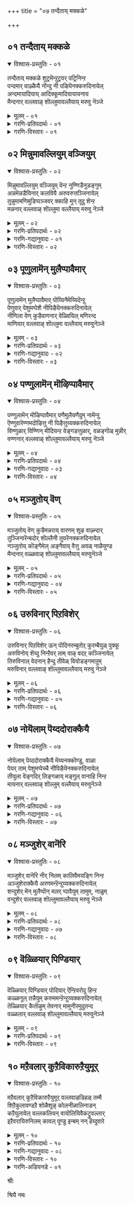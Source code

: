 +++
title = "०७ तन्दैताय् मक्कळे"

+++


## ०१ तन्दैताय् मक्कळे

<details open><summary>विश्वास-प्रस्तुतिः - ०१</summary>

तन्दैताय् मक्कळे शुट्रमॆन्ऱुट्रवर् पट्रिनिन्ऱ  
पन्दमार् वाऴ्कैयै नॊन्दु नी पऴियॆनक्करुदिनायेल्  
अन्दमायादियाय् आदिक्कूमादियायायनाय  
मैन्दनार् वल्लवाऴ् शॊल्लुमावल्लैयाय् मरुवु नॆञ्जे
</details>

<details><summary>मूलम् - ०१</summary>

तन्दैताय् मक्कळे शुट्रमॆन्ऱुट्रवर् पट्रिनिन्ऱ  
पन्दमार् वाऴ्कैयै नॊन्दु नी पऴियॆनक्करुदिनायेल्  
अन्दमायादियाय् आदिक्कूमादियायायनाय  
मैन्दनार् वल्लवाऴ् शॊल्लुमावल्लैयाय् मरुवु नॆञ्जे
</details>

<details><summary>गरणि-प्रतिपदार्थः - ०१</summary>

तन्दैताय् मक्कळे=तन्दॆ तायि मक्कळु ऎम्बवरे, शुट्रम्=बन्धुगळु, ऎन्ऱु=ऎन्दु, उट्रु=निजवागि\(यथार्थवागि\), अवर्=अवरन्नु, पट्रि=हिडिदुकॊण्डु, निन्ऱ=इरुव, पन्दम् आर्=बन्धनदिन्द कूडिरुव, वाऴ्कैयै-बाळ्वॆयन्नु, नॊन्दु=अनुभविसि\(नॊन्दु\)दवनागि, नी=नीनु, पऴि=अपहास्य, ऎन=ऎन्दु, करुदिनाय् एल्=भाविसिदॆयादरॆ, अन्दम्=अन्तवू, आदि=आदियू, आय्=आगिरुववनू, आदिक्कूम्=आ आदिगू सह, आदि आय्=आदियागिरुववनू, आयन्=गोपालनू, आय=आदवनाद, मैन्दनार्=सर्वेश्वरनु\(सर्वशक्तनु\)नॆलसिरुव, वल्लवाऴ्=तिरुवल्लवाऴ् ऎम्ब क्षेत्रवन्नु, शॊल्लुम् आ=हेळु\(हॊगळु\) त्तिरुवन्तॆ, वल्लै आय्= सामर्थ्यवन्नु पडॆदु, मरुवु=समाधानवन्नु पडॆ, नॆञ्जे=मनस्से.
</details>

<details><summary>गरणि-विस्तारः - ०१</summary>

तन्दॆतायि मक्कळे बन्धुगळु ऎम्बुदु वास्तववॆन्दु अवरन्नु अण्टिकॊण्डु इरुव बन्धनदिन्द कूडिरुव बाळ्वॆयन्नु अनुभविसि नॊन्दवनागि \(इदॆल्लवू\) हास्यास्पदवॆन्दु भाविसिरुवॆयादरॆ,

अन्तवू आदियू आगिरुववनू, आ आदिगू सह आदियागिरुववनू, गोपालनू आद सर्वेश्वरनु\(सर्वशक्तनु\) नॆलसिरुव तिरुवल्लवाऴ् ऎम्ब क्षेत्रवन्नु हेळुत्ता हॊगळुत्ता इरुवन्तॆ सामर्थ्यवन्नु पडॆदु नॆम्मदियागिरु, मनवे\!\(१\)

मनुष्यनागि तानु बाळुत्तिरुव परिसरवे सारवत्तादद्दॆम्दू, ऎल्ल रीतिय सुखवू आनन्दवू अदरिन्दले दॊरॆयुवुदॆन्दू भाविसुत्ता, हागॆये नडॆदुकॊळ्ळुवुदु सामान्यवादद्दु. “संसार”ऎन्द कूडले “तन्दॆ, तायि, मडदि,मक्कळु मत्तु इवरिगॆ सम्बन्धिसिद नॆण्टरु, इष्टरु”ऎम्ब भावनॆ बरुत्तदॆ. इवरॊडनॆ कूडिबाळुवुदे निजवाद बाळ्वॆयॆन्दू, इतररॆल्लरू संसारिगळागि बाळुव हागॆये तानू बाळबेकॆन्दू आशिसि, मनुष्यनु सुलभवागॊ बिडिसिकॊळ्ळलागद बन्धनदल्लि सिक्किबीळुत्तानॆ. मॊदमॊदलु यावुदु सुखकरवॆन्दु कण्डुबरुवुदो आ संसारवे बरबरुत्त भरिसलारद दुःखसङ्कटगळिगॆ ईडुमाडुवुदॆन्दु अनुभवदिन्द तिळिद बळिकवे, अम्नुष्यनिगॆ संसारद विषयदल्लि जुगुप्सॆ हुट्टुवुदु. अदॊन्दु अपहास्यक्कॆ तन्नन्नु गुरिमाडुव सङ्कोलॆये हेगादरू माडि अदरिन्द तानु बिडुगडॆ हॊन्दलेबेकु ऎम्ब तिळिवळिकॆयुण्टागुवुदु. हीगॆ सिद्धवाद मनस्सन्नु, आध्यात्मद कडॆगॆ वालिद मत्तु आत्मोन्नतिगॆ तक्कद्दाद मनस्सु ऎन्नबहुदु. इन्थ मनस्सुळ्ळवरिगॆ आऴ्वाररु ई पाशुरदल्लि तम्म हितनुडिगळन्नु नीडुत्तिद्दारॆ.

आऴ्वाररु हेळुत्तारॆ- ई संसारक्कू, ई जगत्तिगू इडिय सृष्टिगू मत्तु अदॆल्लदर अन्तक्कू कारणनादवनु भगवन्त. अवने ऎल्लबगॆय आदिगू आदियादवनु. अवनॊब्बनिगे आदियू इल्ल, अन्त्यवू इल्ल. हिन्दॆ गोपालनागि, अद्भुतलीलॆयन्नु तोरिसिदवनू अवने. सर्वशक्तनाद, सर्वेश्वरनाद, परमपुरुषनू अवने. “तिरुवल्ल वाऴ्\(श्रीदेविय वल्लभनु नॆलसिरुव क्षेत्र\)मुन्ताद दिव्यक्षेत्रगळल्लि दिव्यसुन्दरनाद अर्चावतरैयागि अवने नॆलसिद्दानॆ. मनस्से, आ परमपुरुषनन्नू अवनु नॆलसिरुव क्षेत्रवन्नू ऎडॆबिडदॆ स्मरिसिकॊळ्ळुत्ता, नॆम्मदियागु. इदरिन्द निनगॆ संसारबन्धनवॆम्बुदु तानागि बिट्टुहोगुवुदु.

ई तिरुमॊऴियॆल्ल “तिरुवल्लवाऴ्” क्षेत्रद वर्णनॆगॆ मीसलु.
</details>


## ०२ मिन्नुमावल्लियुम् वञ्जियुम्

<details open><summary>विश्वास-प्रस्तुतिः - ०२</summary>

मिन्नुमावल्लियुम् वञ्जियुम् वॆन्ऱ नुण्णिडैनुडङ्गुम्  
अन्नमॆन्नडैयिनार् कलवियै अरुवरुत्तञ्जिनायेल्  
तुन्नुमामणिमुडिप्पञ्जवर् क्काहि मुन् तूदु शॆन्ऱ  
मन्ननार् वल्लवाऴ् शॊल्लुमा वल्लैयाय् मरुवु नॆञ्जे
</details>

<details><summary>मूलम् - ०२</summary>

मिन्नुमावल्लियुम् वञ्जियुम् वॆन्ऱ नुण्णिडैनुडङ्गुम्  
अन्नमॆन्नडैयिनार् कलवियै अरुवरुत्तञ्जिनायेल्  
तुन्नुमामणिमुडिप्पञ्जवर् क्काहि मुन् तूदु शॆन्ऱ  
मन्ननार् वल्लवाऴ् शॊल्लुमा वल्लैयाय् मरुवु नॆञ्जे
</details>

<details><summary>गरणि-प्रतिपदार्थः - ०२</summary>

मिन्नुम्=मिञ्चन्नू, मा=सुन्दरवाद, वल्लियुम्=बळ्ळियन्नू, वञ्जियुम्=बॆत्तवन्नू, वॆन्ऱ=जयिसुवन्थ, नुण्=सूक्ष्णवाद, इडै=नडुवु, नुडङ्गुम्=बळुकुवन्थ, अन्नम्=हंसद, मॆल् नडैयिनार्=मृदुवाद नडगॆयुळ्ळवर, कलवियै=कूडिकॆयन्नु, अरुवरुत्तु=बेसरपट्टु, अञ्जिनाय् एल्=अञ्जुवॆयादरॆ\(अञ्जिरुवॆयादरॆ\), तुन्नुम्=दट्टवागि हुदुगिरुव\(तुम्बिरुव\), मामणि=श्रेष्ठवाद रत्नगळ, मुडि=किरीटगळ, पञ्जवर् क्कु आहि=पाण्डवरिगॆ सहायकनागि, मुन्=हिन्दॆ ऒन्दु कालदल्लि, तूदु शॆन्ऱ=दौत्यवन्नु नडसिद,मन्ननार्=ऒडॆयनु नॆलसिरुव, वल्लवाऴ्=तिरुवल्लवाऴ् क्षेत्रवन्नु, शॊल्लुम्=हेळुवन्थ, वल्लै आय्=समर्थनागि, मरुवु=नॆल्लदिगॊळ्ळु, नॆञ्जे=मनस्से.
</details>

<details><summary>गरणि-गद्यानुवादः - ०१</summary>

मनस्से, मिञ्चन्नू सुन्दरवाद बळ्ळियन्नू बॆत्तवन्नू जयिसुवन्थ सूक्ष्णवाद नडुवु बळुकुवन्थ, हंसद मृदुवाद नडगॆयुळ्ळवर कूडिकॆयन्नु बेसरपट्टु अञ्जिरुवॆयादरॆ, दट्टवागि हुदुगि तुम्बिरुव श्रेष्ठवाद रत्नगळ किरीटगळ पाण्डवरिगॆ सहायकनागि हिन्दॆऒन्दु कालदल्लि, दौत्यवन्नु नडसिद ऒडॆयनु नॆलसिरुव तिरुवल्लवाऴ् क्षेत्रवन्नु हेळुवन्थ समर्थनागि नॆम्मदिगॊळ्ळु.\(२\)
</details>

<details><summary>गरणि-विस्तारः - ०२</summary>

हिन्दिन पाशुरदल्लि संसारद दुःखसङ्कटगळ विषयवन्नु ऎत्तिकॊळ्ळलायितु.

अदक्कॆ मूलवे स्त्रीयॆन्दू, अवळ मै सॊबगिन, नडगॆय वैयारद आकर्षणॆगळिगॆ ऒळगागुवुदरिन्दले मनुष्यनु संसारद कष्टदुःखगळल्लि सिक्किकॊळ्ळुत्तानॆन्दू, अदरल्लि जुगुप्सॆ हुट्टुववरॆगॆ भगवन्तन कडॆगॆ मनस्सु वालुवुदु सुलभवल्लवॆन्दू ई पाशुरदल्लि हेळलागिदॆ.

आऴ्वाररु हेळुत्तारॆ- मनस्से, निनगॆ बळुकुव नडुविन हंसनडगॆय सुन्दरियरॊडनॆ कलॆयुविकॆयिन्द बेसरबन्दिदॆये? अञ्जिकॆयन्नु अदु अञ्जिकॆयन्नु तन्दिदॆये? हागादल्लि नीनु तिरुवल्लवाऴ् मुन्ताद दिव्यस्थळगळल्लि नॆलसिरुव भगवन्तनन्नु, अवन दिव्याद्भुत चरित्रॆयन्नू, कल्याणगुणगळन्नू स्मरिसुत्ता नॆम्मदिगॊळ्ळु. इदे निनगॆ सन्दारद सङ्कोलॆयन्नु कडिदुहाकुवुदु. शाश्वतवाद सुखशान्तिगळु कैसेरुवुवु.

“काम”वन्नू जयिसुवुदु सुलभवल्लवॆन्दू अदक्कॆ भगवत्कृपॆ मुख्यवॆन्दू तिळिदवरु हेळुत्तारॆ. अदन्नु जयिसिद हॊरतु मनस्सु नॆम्मदिगॊळ्ळुवुदिल्ल. आद्दरिन्द यावुदु मॊदलु नडॆयबेकु? हॆण्णिन व्यामोहवन्नु अञ्जुवुदे, अदरल्लि बेसरगॊळ्ळुवुदे? अथवा, भगवन्तनन्नु कुरितु चिन्तिसलु यत्निसुवुदे? ई समस्यॆगॆ भगवन्तन चिन्तनॆये मॊदलु, अदे दिव्यौषधियॆम्बुदन्नु अर्थगर्भितवागि इल्लि हेळलागिदॆ ऎन्नबहुदे?
</details>


## ०३ पूणुलामॆन् मुलैप्पावैमार्

<details open><summary>विश्वास-प्रस्तुतिः - ०३</summary>

पूणुलामॆन् मुलैप्पावैमार् पॊय्यिनैमॆय्यिदॆन्ऱु  
पेणुवार् पेशुमप्पेशै नीपिऴैयॆनक्करुदिनायेल्  
नीणिला वॆण् कुडैवाणनार् वेळ्वियिल् मणिरन्द  
माणियार् वल्लवाऴ् शॊल्लुमा वल्लैयाय् मरुवुनॆञ्जे
</details>

<details><summary>मूलम् - ०३</summary>

पूणुलामॆन् मुलैप्पावैमार् पॊय्यिनैमॆय्यिदॆन्ऱु  
पेणुवार् पेशुमप्पेशै नीपिऴैयॆनक्करुदिनायेल्  
नीणिला वॆण् कुडैवाणनार् वेळ्वियिल् मणिरन्द  
माणियार् वल्लवाऴ् शॊल्लुमा वल्लैयाय् मरुवुनॆञ्जे
</details>

<details><summary>गरणि-प्रतिपदार्थः - ०३</summary>

पूण्=आभरणगळु, उलाम्=हरडिकॊण्डिरुव, मॆल्=कोमलवाद, मुलै=मॊलॆगळुळ्ळ, पावैमार्=हॆण्णुगळ, पॊय्यिनै=असत्यवन्नु, वञ्चनॆयन्नु, मॆय् इदु=सत्यवे इदु, ऎन्ऱु=ऎन्दु, पेणुवार्=नम्बि आदरिसुववरु,पेशुम्=आडुव, अप्पॆशै=आ मातुगळन्नॆल्ला

नी=नीनु, पिऴै=तप्पु, ऎन=ऎन्दु, करुदिनाय् एल्=भाविसिदॆयादरॆ\(भाविसुवॆयादरॆ\), नीळ्=विस्तारवाद, निला=बॆळदिङ्गळिन, वॆण् कुडै=बिळिगॊडॆय, वाणनार्=महनीयनादवन, महापुरुषनादवन, वेळ्वियिल्=यज्ञदल्लि, मण्=नॆलवन्नु, इरन्द=याचिसिद, माणीयार्=ब्रह्मचारिय, वल्लवाऴ्=तिरुवल्लवाऴ् क्षेत्रवन्नु कुरितु, शॊल्लुम्=हेळुवुदक्कॆ\(हेळुवन्थ\), वल्लै आय्=समर्थनागि, मरुवु=नॆल्लदियागिरु, नॆञ्जे=मनस्से.
</details>

<details><summary>गरणि-गद्यानुवादः - ०२</summary>

आभरणगळु हरदिकॊण्डिरुव कोमलवाद मॊलॆगळुळ्ळ हॆण्णुगळ असत्यवन्नु\(वञ्चनॆयन्नु\)सत्यवे इदु ऎन्दु नम्बि आदरिसुववरु आडुव आ मातुगळन्नॆल्ला नीनु तप्पु ऎन्दु भाविसुवॆ\(तिळिदुकॊळ्ळुवॆ\)यादरॆ, विस्तारवाद बॆळदिङ्गळिन बिळिगॊडॆय महापुरुषन यज्ञदल्लि नॆलवन्नु याचिसिद ब्रह्मचारिय तिरुवल्लवाऴ् क्षेत्रवन्नु कुरितु हेळुवन्थ समर्थनागि नॆम्मदियागिरु मनस्से.\(३\)
</details>

<details><summary>गरणि-विस्तारः - ०३</summary>

आऴ्वाररु हेळुत्तारॆ- मनस्से, आभरणगळिन्द अलङ्कृतवागिरुव कोमलवाद मॊलॆगळुळ्ळ सुन्दर युवतियर कपट वञ्चनॆगळन्नॆल्ला\(अवुगळॆल्लवू असत्यवे आदरू सह\) शुद्धवाद सत्यवॆन्दु नम्बुववरु इद्दारॆ. अदन्नु आदरिसुत्तारॆ, आशिसुत्तारॆ, अदरन्तॆ नडॆदुकॊळ्ळुत्तारॆ. अवरु आडुवुदु माडुवुदु तप्पु ऎम्बुदु आ जनरिगॆ अरिवागुवुदिल्ल. इदक्कॆ कारण अवर इन्द्रियचापल्यवे\! विषयलोलुपतॆये\!मनस्से, अवर मातुगळॆल्ल तप्पु, अवु सत्यक्कॆ दूरवादवु ऎन्दु निनगॆ मनवरिकॆयायितॆन्दरॆ, नीनु भगवच्चिन्तनॆगॆ अर्हनागुत्ती. महादानि ऎनिसिद बलिचक्रवर्तिय यज्ञशालॆयल्लि मूरडि नॆलवन्नु दानवागि बेडिद महावटुवागि रूपगॊण्ड भगवन्तनु नॆलसिरुव तिरुवल्लवाऴ् क्षेत्रवन्नु कुरितु ऎडॆबिडदॆ चिन्तिसलु समर्थनागुवॆ. हागॆ चिन्तिसुत्ता नीनु नॆम्मदि पडॆ. निनगॆ शाश्वतवाद शान्ति दॊरॆयुवुदु.
</details>


## ०४ पण्णुलामॆन् मॊऴिप्पावैमार्

<details open><summary>विश्वास-प्रस्तुतिः - ०४</summary>

पण्णुलामॆन् मॊऴिप्पावैमार् पणैमुलैयणैदुम् नामॆन्ऱु  
ऎण्णुवारॆण्णमदॊऴित्तु नी पिऴैत्तुय्यक्करुदिनायेल्  
विण्णुळार् विण्णिन् मीदियन्ऱ वेङ्गडत्तुळार्, वळङ्गॊळ् मुन्नीर्  
वण्णनार् वल्लवाऴ् शॊल्लुमावल्लैयाय् मरुवु नॆञ्जे
</details>

<details><summary>मूलम् - ०४</summary>

पण्णुलामॆन् मॊऴिप्पावैमार् पणैमुलैयणैदुम् नामॆन्ऱु  
ऎण्णुवारॆण्णमदॊऴित्तु नी पिऴैत्तुय्यक्करुदिनायेल्  
विण्णुळार् विण्णिन् मीदियन्ऱ वेङ्गडत्तुळार्, वळङ्गॊळ् मुन्नीर्  
वण्णनार् वल्लवाऴ् शॊल्लुमावल्लैयाय् मरुवु नॆञ्जे
</details>

<details><summary>गरणि-प्रतिपदार्थः - ०४</summary>

पण्=गानमाधुर्यदिन्द , उलाम्=तुम्बि मॆरॆयुव, मॆल्=कोमलवाद, मॊऴि=मातनाडुव, पावैमार्=हॆण्णुगळ, पणै=गडुसाद, दप्पनाद, मुलै=मॊलॆगळन्नु, अणैदुम्=आलिङ्गिसोण, नाम् ऎन्ऱु=नावु ऎन्दु, ऎण्णुवार्=चिन्तिसुववर, ऎण्णम् अदु=योचनॆगळन्नु, ऒऴित्तु=नीगि, नी=नीनु, पिऴैत्तु=बदुकि, उय्य=उज्जीवनगॊळ्ळलु, करुदिनाय् एल्=आशिसुवॆयादरॆ, विण्णुळार्=देवतॆगळु, \(नित्यसूरिगळु\), विण्णिन् मीदु=गगनदल्लि \(परमपददल्लि\), इयन्ऱ=निन्तु स्तुतिसुव, वेङ्गडत्तु=तिरुमलॆयल्लि, उळार्=नॆलसिरुववनू, वळम् कॊळ्=सुन्दरवाद, मुन्नीर् वण्णनार्=कडलवण्णदवनू नॆलसिरुव, वल्लवाऴ्=तिरुवल्लवाऴ् क्षेत्रवन्नु कुरितु, शॊल्लुम्=हेळुवन्तॆ, वल्लैयाय्=बल्लवनागि, मरुवु=नॆल्लदिगॊळ्ळु, नॆञ्जे=मनस्से.
</details>

<details><summary>गरणि-गद्यानुवादः - ०३</summary>

गानमाधुर्यदिन्द तुम्बि बॆळगुव कोमलवाद मातन्नाडुव हॆण्णुगळ गडुसाद\(दप्पनाद\)मॊलॆगळन्नु नावु आलिङ्गिसोणवॆन्दु चिन्तिसुववर हागॆ योचनॆयन्नु नीगि, नीनु बदुकि उज्जीवनगॊळ्ळलु आशिसुवॆयादरॆ, देवतॆगळु\(नित्यसूरिगळु\)गगनदल्लि\(परमपददल्लि\) निन्तु स्तुतिसुव तिरुवॆङ्कटगिरियल्लि नॆलसिरुववनू सुन्दरवाद कडलवण्णदवनू नॆलसिरुव तिरुवल्लवाळ् क्षेत्रवन्नुकुरितु हेळुवन्तॆ\(हॊगळि हाडुवन्तॆ\) बल्लवनागि नॆम्मदियागिरु मनस्से.\(४\)
</details>

<details><summary>गरणि-विस्तारः - ०४</summary>

इन्द्रियगळन्नु प्रचोदिसुवन्थ कॆलसगळल्लिये तॊडगिरुवुदन्नू, इन्द्रियचापल्यवन्ने हॆच्चिसिकॊळ्ळुत्ता होगुवुदन्नू, “बदुकु” ऎनिसुवुदिल्ल.

अदु “बदुके” अल्ल. अदरिन्द बरुवुदु अधोगतिये\! ऎणिकॆयिल्लदष्टु पुनर्जन्मद पुनरावर्तनॆये\! दुःखसङ्कटगळे\!

ऎडॆबिडदॆ भगवच्चिन्तनॆयल्लि कालकळॆयुवुदे निजवाद “बदुकु”. मनुष्यनन्नु सांसारिक बन्धनदिन्द उद्धरिसुवुदु अदे. ई निजवाद बदुकन्नू, आत्मोद्धारवन्नू पडॆयलॆत्निसुवुदे मनुष्यन गुरियागबेकु.

आऴ्वाररु हेळुत्तारॆ- मनस्से, किवियन्नु सॆळॆयुव मधुरवाद कण्ठवुळ्ळ, कण्णन्नु सॆळॆयुव देह\(रूप\) सौन्दर्यादिगळन्नुळ्ळ यौवनवतियर आलिङ्गनदल्लिये कालकळॆयोणवॆन्दु आशिसुववरु बहळ मन्दि. अवरु नडसुवुदु निजवाद बदुकल्ल. नीनु अवर हागॆये योचिसुवुदन्नू नडॆयुवुदन्नू आ जाडन्नु अनुकरिसुवुदन्नू बिट्टुबिडु. निजवाद बाळ्वॆयल्लि निनगॆ आसक्तियिरुवुदादरॆ, ई जन्मदल्लि आत्मोद्धारगॊळ्ळबेकादरॆ, नीनु भगवन्तनन्नु आश्रयिसु. अवनन्नुकुरितु चिन्तिसु. देवतॆगळू नित्यसूरिगळू पूजिसुवन्थ तिरुवॆङ्कटनायकनन्नु, अवन दिव्यसुन्दररूपवन्नु हॊगळिहाडुवुदन्नु बल्लवनागु. इदरिन्द निन्न जीवन उत्तमगॊळ्ळुवुदु. नीनु उद्धरगॊळ्ळुवॆ.
</details>


## ०५ मञ्जुतोय् वॆण्

<details open><summary>विश्वास-प्रस्तुतिः - ०५</summary>

मञ्जुतोय् वॆण् कुडैमन्नराय् वारणम् शूऴ वाऴ्न्दार्  
तुञ्जिनारॆन्बदोर् शॊल्लैनी तुयरॆनक्करुदिनायेल्  
नञ्जुतोय् कॊङ्गैमेल् अङ्गैवाय् वैत्तु अवळ् नाळैयुण्ड  
मैन्दनार् वळ्ळवाऴ् शॊल्लुमावल्लैयाय् मरुवुनॆञ्जे
</details>

<details><summary>मूलम् - ०५</summary>

मञ्जुतोय् वॆण् कुडैमन्नराय् वारणम् शूऴ वाऴ्न्दार्  
तुञ्जिनारॆन्बदोर् शॊल्लैनी तुयरॆनक्करुदिनायेल्  
नञ्जुतोय् कॊङ्गैमेल् अङ्गैवाय् वैत्तु अवळ् नाळैयुण्ड  
मैन्दनार् वळ्ळवाऴ् शॊल्लुमावल्लैयाय् मरुवुनॆञ्जे
</details>

<details><summary>गरणि-प्रतिपदार्थः - ०५</summary>

वॆण् कुडि=बॆळ्गॊडॆय, मन्नर् आय्=चक्रवर्तियागि,

वारणम् शूऴ=आनॆयबलदिन्द सुत्तुवरिदु,वाऴ्न्दार्=बाळिदवरन्नु, तुञ्जिनार्=नाशपडिसिदरु\(दीर्घ निद्दॆ माडिसिदरु\), ऎन्बदु ओर् शॊल्लै=ऎम्ब ऒन्दुमातन्नु \(विषयवन्नु\), नी=नीनु, तुयर् ऎन=दुःखद सङ्गति ऎन्दु, करुदिनाय् एल्=योचिसिदॆयादरॆ, नञ्जुतोय्=विषदिन्द तुम्बिरुव, कॊङ्गैमेल्=मॊलॆगळ मेलॆ, अम् कै वाय् वैत्तु=सुन्दरवाद कैगळन्नू बायन्नू इट्टु, अवळ्=अवळ, नाळै=आयुस्सन्ने, उण्ड-नुङ्गिद, मैन्दनार्=स्वामि\(परमपुरुषन\)य,
</details>

<details><summary>गरणि-गद्यानुवादः - ०४</summary>

मनस्से, मोडगळु मुसुकुवन्थ बॆळ्गॊडॆय चक्रवर्तियागि, आनॆय बलदिन्द सुत्तुवरिदु बाळिदवरन्नु मडियिसिदनु ऎम्ब ऒन्दु विषयवन्नु नीनु दुःखदसङ्गति ऎन्दु भाविसिदॆयादरॆ, विषदिन्द तुम्बिरुव मॊलॆगळ मेलॆ सुन्दरवाद कैगळन्नू बायन्नू इट्टु अवळ आयुस्सन्ने उण्डुबिट्ट परमपुरुषन तिरुवल्लवाऴ् क्षेत्रवन्नु कुरितु हेळुव हागॆ समर्थनागि नॆम्मदिगॊळ्ळु.\(५\)
</details>

<details><summary>गरणि-विस्तारः - ०५</summary>

“मेघमण्डलवन्नु मुट्टुवष्टु उन्नतवाद विशालवद श्वेतचछत्रदडियल्लि मॆरॆयुत्तिद्द इडियभरतखण्डद चक्रवर्तियाद दुर्योधनननू अवन वंशवन्नॆल्ला कॊल्लिसिबिट्टनल्ल\! भगवन्तन ई कार्यसाधुवे?”ऎन्दु प्रश्निसुववरू इद्दारॆ. युक्तवाद ऒन्दु निदर्शनवन्नु इल्लि हेळबहुदु. श्रीकृष्णनु पाण्डवर पक्षपातियादरॆ, अवन अण्णने आद बलरामनु कौरवर पक्षपातियागिद्द. कालक्कॆ सरियागि बलरामनु अवर बॆम्बलिगनागि ऒदगिबरलिल्ल,अष्टॆ. ई बगॆय मनोभाववुळ्ळवरिगॆ आऴ्वाररु ई पाशुरद मूलक उत्तमवाद समाधानवन्नु हेळुत्तिद्दारॆ.

आऴ्वाररु हेळुत्तारॆ- मनस्से, “चक्राधिपतियाद दुर्योधननन्नू अवन वंशवन्नू कॊल्लिसि हाकबहुदे? इदु यावन्याय? इदॊन्दु व्यसनद सङ्गति”ऎन्दु नीनु भाविसुवॆया? आ परमपुरुषने हसुगूसागिद्दाग, कंसनिन्द प्रेरितळागि मोसगारिकॆयिन्द यशोदॆयन्तॆ सुन्दररूपवन्नु तळॆदु, मॊलॆगळल्लि विषवन्नु तुम्बिकॊण्डु, अवनन्नु कॊल्ललु बन्दवळु पूतनि. स्वामियु तन्न सुन्दरवाद पुट्टुकैगळिन्द अवळ मॊलॆगळन्नु सवरित्ता, अदक्कॆ बायिहच्चि विषद हालन्ने सविदु उण्डनल्लवे? अवळ कृत्रिमक्कागि अवळ प्राणवन्नु हीरिबिट्टद्दु अन्यायवे? ई विषयवन्नु नीनु योचिसि, अरितु, हॊगळि हाडबल्लॆयादरॆ, नीनु नॆम्मदिगॊळ्ळुत्ती. आ परमपुरुषने ईग तिरुवल्लवाळ् मुन्ताद दिव्यक्षेत्रगळल्लि नॆलसिद्दानॆ. अवनन्नू, अवनु नॆलसिरुव क्षेत्रगळन्नू कुरितु ऎडॆबिडदॆ चिन्तिसुत्ता नॆम्मदिगॊळ्ळु.

भगवन्तनिगॆ पक्षपातविल्ल. ऎल्लरू अवनिगॆ ऒन्दे. अवनन्नु आश्रयिसिद सज्जनरिगॆ अवनु परम कृपाळु. ऎल्लबगॆयल्लू स्वामियु अवरन्नु रक्षिसुत्तानॆ. अवनन्नुद्धरिसुत्तानॆ. यारु सत्यधर्मगळिगॆ विरोधिगळो, यारन्नु सन्मार्गक्कॆ तरलु साध्यविल्लवो अवरन्नु शिक्षिसदॆ बिडुवुदिल्ल. भगवन्तन कॆलसवे इदु-दुष्तशिक्षण, शिष्टरक्षण.
</details>


## ०६ उरुविनार् पिऱविशेर्

<details open><summary>विश्वास-प्रस्तुतिः - ०६</summary>

उरुविनार् पिऱविशेर् ऊन् पॊदिनरम्बुतोऱ् कुरम्बैयुळ् पुक्कू  
अरुविनोय् शॆय्दु निन्ऱैवर् ताम् वाऴ् वदऱ् कञ्जिनायेल्  
तिरुविनाल् वेदनान् हैन्दु तीवेळ् वियोडङ्गमाऱुम्  
मरुविनार् वल्लवाऴ् शॊल्लुमावल्लैयाय् मरुवु नॆञ्जे
</details>

<details><summary>मूलम् - ०६</summary>

उरुविनार् पिऱविशेर् ऊन् पॊदिनरम्बुतोऱ् कुरम्बैयुळ् पुक्कू  
अरुविनोय् शॆय्दु निन्ऱैवर् ताम् वाऴ् वदऱ् कञ्जिनायेल्  
तिरुविनाल् वेदनान् हैन्दु तीवेळ् वियोडङ्गमाऱुम्  
मरुविनार् वल्लवाऴ् शॊल्लुमावल्लैयाय् मरुवु नॆञ्जे
</details>

<details><summary>गरणि-प्रतिपदार्थः - ०६</summary>

उरुविन्=रूपदिन्द, आर्=तुम्बि सुन्दरवागि, पिऱविशेर्=स्वभावदिन्द कूडि\(हुट्टुगुणदिन्द कूडि\)

ऊन्=मांसदिन्दलू, पॊदि=हुदुगिरुव, नरम्बु=नरगळिन्दलू, तोल्=चर्मद हॊदिकॆयिन्दलू उळ्ळ, कुरुम्बै=\(स्थूल\)देहवन्नु, उळ् पुक्कू=ऒळहॊक्कू, अरुवि=रूपविल्लदॆये, नोय् शॆय्दु=यातनॆयन्नुण्टु माडि, निन्ऱ=इरुव ऐवर् ताम्=पञ्चेन्द्रियगळु, वाऴ् वदऱ्कु=बाळुवुदक्कॆ, अञ्जिनाय् एल्=अञ्जिदॆयादरॆ, तिरुविनाल्-श्रीकारदिन्द कूडिरुव, वेदम् नान्गु=नाल्कु वेदगळन्नु, ऐन्दु ती वेळ्वियोडु- ऐदु अग्निगळन्नू, यज्ञगळन्नू, अङ्गम् आऱुम्=आरु वेदाङ्गगळन्नू, मरुविनार्=ऒट्टुगूडिसुववर\(स्वामिय\), वल्लवाऴ्=तिरुवल्लवाऴ् क्षेत्रवन्नु , शॊल्लुम्=हेळुव हागॆ, वल्लै आय्=समर्थनागि, मरुवु=नॆल्लदिगॊळ्ळु, नॆञ्जे=मनस्से.
</details>

<details><summary>गरणि-गद्यानुवादः - ०५</summary>

मनस्से, रूपदिन्दलू ,स्वभावदिन्दलू \(हुट्टुगुणदिन्दलू कूडि\) मांसदिन्दलू, हुदुगिरुव नरगळिन्दलू, चर्मद हॊदिकॆयिन्दलू कूडिरुव देहवन्नु ऒळहॊक्कू रूपविल्लदन्तॆये यातनॆयन्नुण्टु माडुत्ता इरुव पञ्चेन्द्रियगळु \(अल्लि\)बाळुवुदक्कॆ अञ्जुवॆ\(अञ्जिदॆ\)यादरॆ, श्रीयिन्द कूडि नाल्कु वेदगळन्नू ऐदु अग्निगळन्नू, ऐदु यज्ञगळन्नू, आरु वेदाङ्गगळन्नू ऒट्टुगूडिसुववरु नॆलसिरुव तिरुवल्लवाळ् क्षेत्रवन्नु हेळुव हागॆ समर्थनागि नॆम्मदिगॊळ्ळु.\(६\)
</details>

<details><summary>गरणि-विस्तारः - ०६</summary>

आऴ्वाररु हेळुत्तारॆ- मनस्से, मानवनिगॆ ऎल्लर कण्णिगॆ काणिसुव देहविदॆ. अदु मांस,मज्जॆ,रक्त,नर,चर्मगळिन्द आगिदॆ. अदक्कॆ ऒन्दु रूपविदॆ. हुट्टुगुण स्वभावगळिवॆ. कण्णु,किवि,मूगु,नालिगॆ,चर्मवॆम्ब हॊर इन्द्रियगळिवॆ. इवुगळल्लदॆ रूपविल्लदन्तिरुव पञ्चेन्द्रियगळु मानव देहद ऒळहॊक्कू, अदन्नु विषयगळल्लि \(ऎन्दरॆ शब्द,स्पर्श,रूप,रस,गन्धगळॆम्ब इन्द्रियार्थगळल्लि\)तॊडगिसि, नाना बगॆय यातनॆगॆ चापल्यक्कॆ, ईडुमाडुत्तवॆ. मनुष्यनन्नु अधोगतिगॆ सॆळॆयतक्कवु इवे. ई अधोगतियन्नु तप्पिसिकॊळ्ळबेकादरॆ,

दयास्वरूपळे आगिरुव श्रीदेवियिन्द कूडिरुव परम पुरुषनन्नु आश्रयिसबेकु. अवने नाल्कुवेदगळन्नू ऐदु अग्निगळन्नू,ऐदु यज्ञगळन्नू, आरु वेदाङ्गगळन्नू ऒट्टुगूडिसिरुववनु. \(ज्ञान,कर्म,भक्तिगळन्नु ऒन्दुगूडिसिरुववनु\)अवनन्नू, अवनु नॆलसिरुव दिव्यक्षेत्रगळन्नू कुरितु हॊगळि हाडुवन्थ सामर्थ्यवन्नु पडॆदुको, इदरिन्द निनगॆ इन्द्रियगळिन्द बरबहुदाद बाधॆयू अञ्जिकॆयू तॊलगिहोगुवुदु. निनगॆ नॆम्मदि बरुवुदु.
</details>


## ०७ नोयॆलाम् पॆय्ददोराक्कैयै

<details open><summary>विश्वास-प्रस्तुतिः - ०७</summary>

नोयॆलाम् पॆय्ददोराक्कैयै मॆय्यनक्कॊण्डु, वाळा  
पेयर् ताम् पेशुमप्पेच्चै नीपिऴैयॆनक्करुदिनायेल्  
तीयुला वॆङ्गदिर् तिङ्गळाय् मङ्गुल् वानाहि निन्ऱ  
मायनार् वल्लवाऴ् शॊल्लुम् वल्लैयाय् मरुवुनॆञ्जे
</details>

<details><summary>मूलम् - ०७</summary>

नोयॆलाम् पॆय्ददोराक्कैयै मॆय्यनक्कॊण्डु, वाळा  
पेयर् ताम् पेशुमप्पेच्चै नीपिऴैयॆनक्करुदिनायेल्  
तीयुला वॆङ्गदिर् तिङ्गळाय् मङ्गुल् वानाहि निन्ऱ  
मायनार् वल्लवाऴ् शॊल्लुम् वल्लैयाय् मरुवुनॆञ्जे
</details>

<details><summary>गरणि-प्रतिपदार्थः - ०७</summary>

नोय्=यातनॆगळन्नु, ऎलाम्-ऎल्लवन्नू, पॆय्ददु=तुम्बिकॊण्डिरुव\(कट्टिकॊण्डिरुव\), ओर् आक्कैयै=ऒन्दु देहवन्नु, मॆय् ऎन=निजवादद्दॆन्दु, कॊण्डु=ऎणिसि, वाळा=मौनवागि\(अलक्ष्यदिन्द व्यर्थवागि\), पेयर् ताम्=अविवेकिगळु, पेशुम्=आडुव, पेच्चै=मातन्नु, नी=नीनु, पिऴै=तप्पु,सुळ्ळु, ऎन=ऎन्दु, करुदिनाय् एल्=भाविसिदॆयादरॆ, ती उलाम्=ज्वलिसुत्तिरुव, वॆम् कदिर्=सूर्यनू, तिङ्गळ्=चन्द्रनू,आय्-आगि, मङ्गुल्=मोडगळिरुव, वान् आहि=आकाशवागि, निन्ऱ-इरुव, मायनार्=आश्चर्यकारकन, वल्लवाऴ्=तिरुवल्लवाऴ् क्षेत्रवन्नु कुरितु, शॊल्लुम्=हेळुवन्तॆ\(हेळुव हागॆ\), वल्लै आय्=बल्लॆयागि, मरुवु=नॆल्लदिगॊळ्ळु, नॆञ्जे=मनस्से.
</details>

<details><summary>गरणि-गद्यानुवादः - ०६</summary>

मनस्से, यातनॆगळॆल्लवन्नू तुम्बिट्टुकॊण्डिरुवुदॊन्दु देहवन्नू निजवादद्दॆन्दु भाविसि, व्यर्थवागि अविवेकिगळु अलक्ष्यदिन्द आडुव मातुगळन्नु नीनु तप्पु\(सुळ्ळु\)ऎन्दु भाविसुवॆयादरॆ, प्रज्वलिसुव सूर्यनू चन्द्रनू आगि, मोडगळिरुव गगनवू आगिरुव आश्चर्यकारकन तिरुवल्लवाळ् क्षेत्रवन्नु कुरितु हेळुव हागॆ समर्थनागि नॆम्मदिगॊळ्ळु.\(७\)
</details>

<details><summary>गरणि-विस्तारः - ०७</summary>

आऴ्वाररु हेळुत्तारॆ- मनस्से, ई मानव देहक्कॆ कट्टिट्टद्दु दुःखसङ्कटगळे. अवन्नु तुम्बिट्टुकॊण्डे बरुत्तदॆ ई देह\! ई देह शाश्वतवादद्दल्ल. इदु यावाग बिद्दुहोगुवुदो हेळुवुदक्कागुवुदिल्ल. इन्थ अशाश्वतवाद देहवन्ने शाश्वतवॆन्दू, इदर सुखभोगगळे निजवॆन्दू तिळिदु जीवन नडसुववरु अविवेकिगळु. अवर मातुगळॆल्लवू असड्डॆउअ मातुगळु. मनस्से, नीनु अवर मातुगळिगॆ किविगॊडबारदु. अवुगळॆल्ल तप्पुमातुगळु ऎन्दु नीनु तिळियुवॆयादरॆ, आध्यात्मिक जीवनदल्लि तॊदगलु नीनु समर्थनागुवॆ. प्रज्वलिसुव सूयनागि, बॆळगुव चन्द्रनागि आ सूर्यचन्द्ररू मोडगळू सञ्चरिसुव गगनवू तानागि आश्चर्यकारकनाद भगवन्तनन्नू मत्तु अवनु नॆलसिरुव तिरुवल्लवाळ् मुन्ताद दिव्यक्षेत्रगळन्नू कुरितु हॊगळि हाडबल्ल समर्थनागि नॆम्मदियागिरु. इदरिन्दले निन्न उद्धार.
</details>


## ०८ मञ्जुशेर् वानॆरि

<details open><summary>विश्वास-प्रस्तुतिः - ०८</summary>

मञ्जुशेर् वानॆरि नीर् निलम् कालिवैमयङ्गि निन्ऱ  
अञ्जुशेराक्कैयै अरणमन्ऱॆन्ऱुय्यक्करुदिनायेल्  
शन्दुशेर् मॆन् मुलैप्पॊन् मलर् प्पावैयुम् तामुम्, नाळुम्  
वन्दुशेर् वल्लवाऴ् शॊल्लुमावल्लैयाय् मरुवु नॆञ्जे
</details>

<details><summary>मूलम् - ०८</summary>

मञ्जुशेर् वानॆरि नीर् निलम् कालिवैमयङ्गि निन्ऱ  
अञ्जुशेराक्कैयै अरणमन्ऱॆन्ऱुय्यक्करुदिनायेल्  
शन्दुशेर् मॆन् मुलैप्पॊन् मलर् प्पावैयुम् तामुम्, नाळुम्  
वन्दुशेर् वल्लवाऴ् शॊल्लुमावल्लैयाय् मरुवु नॆञ्जे
</details>

<details><summary>गरणि-प्रतिपदार्थः - ०८</summary>

मञ्जुशेर्=मोडगळु कूडुव, वान्=बानु, ऎरि=बॆङ्कि, नीर्=नीरु, निलम्=नॆल, काल्, गाळि, इवै-इवुगळु, मय~घ्गि निन्ऱ=भ्रमिसि सेरिकॊण्डिरुव, अञ्जुशेर्=अञ्जिकॆयिन्द कूडिरुव, आक्कैयै=देहवन्नु, अरणम्=\(सुभद्रवाद\)कोटॆ, अन्ऱु=अल्ल

ऎन्ऱु=ऎन्दु भाविसि, उय्य=उज्जीवनगॊळ्ळलु, करुदिनाय् एल्=भाविसुवॆयादरॆ\(भाविसिदॆयादरॆ\), शन्दुशेर्-चन्दनदिन्द कूडिरुव, मॆन् मुलै=कोमलवाद मॊलॆगळ, पॊन् मलर्-सुन्दरवाद हूविन, पावियुम्=कन्निकॆयू, तामुम्=तावू \(भगवन्तनू\), नाळुम्=ऎडॆबिडदॆ, वन्दुशेर्=बन्दु नॆलसिरुव, वल्लवाऴ्=तिरुवल्लवाऴ् क्षेत्रवन्नु , शॊल्लुम्=हेळुव हागॆ, वल्लै आय्=समर्थनागि, मरुवु=नॆल्लदिगॊळ्ळु, नॆञ्जे=मनस्से.
</details>

<details><summary>गरणि-गद्यानुवादः - ०७</summary>

मनस्से, मोदगळु कूडुव् बानु,बॆङ्कि,नीरु,नॆल,गाळि-इवुगळु भ्रमिसि निन्तिरुव\(सेरिकॊण्डिरुव\) अञ्जिकॆयिन्द कूडिरुव देहवन्नु सुभद्रवाद कोटॆयल्लवॆन्दु भाविसि, नीनु उज्जीविसलु योचिसुवॆयादरॆ, चन्दन लेपितवाद कोमलवाद ,मॊलॆगळ सुन्दरवाद हूविन कन्निकॆयू तावू\(स्वामियू\)ऎडॆबिडदॆ बन्दु नॆलसिरुव तिरुवल्लवाळ् क्षेत्रवन्नु हेळुव हागॆ बल्लवनागि नॆम्मदियिन्दिरु.\(८\)
</details>

<details><summary>गरणि-विस्तारः - ०८</summary>

ऎडॆबिडदन्तॆ ऎल्लॆल्लियू हरडिकॊण्डिरुवुदु बानु. ऎल्लवन्नू सुट्टुबूदि माडुवुदु बॆङ्कि. ऎल्लवन्नू तोयिसुवुदु नीरु. ऎल्लवन्नू तन्नदागि तन्न हागॆये माडिकॊळ्ळुवुदु नॆल. निन्तल्लि निल्लदन्तॆ ऎल्लॆल्लियू चलिसुत्तिरुवुदु गाळि. इवु पञ्चभूतगळु. तम्मतम्म स्वभाववन्नु इवु मरॆतुबिडुबहुदे? इवक्केनादरू भ्रमॆयुण्टायिते? इवे ऒट्टुगूडि, मानव देहदल्लि नॆलसि, तमगॆ भिन्नवागि वर्तिसुत्तवॆयल्ल\!

आऴ्वाररु हेळुत्तारॆ- मनस्से, स्वभावतः परस्पर हॊन्दिकॆये इल्लदन्थ पञ्चभूतगळु हेगॆ भ्रमॆगॊण्डवो, काणॆ. इवैदू ऒट्टुगूडि अञ्जिकॆगॆ आकरवागिरुव ऒन्दॆडॆयल्लि सेरि मानव देहवगैदॆयल्ल\! ऎन्दिद्दरू अवु बेरॆबेरॆयागतक्कवे सरि\! अतन्त्रवाद ई मानव देहवन्नु सुभद्रवाद कोटॆ ऎन्दु भाविसबहुदे? अदरॊळगॆ “नानु”शाश्वतवागि नॆलॆगॊळ्ळुवॆनॆन्दु आशिसबहुदे? ई बगॆय योचनॆये अविवेक. मनस्से, नीनु उज्जीविसबेकॆन्दु आशिसुवॆयादरॆ, ई देहवन्नु भद्रवू शाश्वतवू आदद्दॆन्दु भाविसबेड. सुन्दरवाद हूविन कन्निकॆयागि, सॊबगिन गणियागि दयामूर्तियागि इरुव श्रीदेवियॊडगूडि भगवन्तनु तिरुवल्लवाळ् मुन्ताद दिव्यक्षेत्रगळल्लि नॆलसिद्दानष्टॆ.

नीणु स्वामिय स्वरूप स्वभावादिगळन्नू, अवन दिव्यक्षेत्रगळ हिरिमॆयन्नू कुरितु हॊगळि हाडबल्ल समर्थनागि, नॆम्मदियिन्दिरु. नीनु खण्डितवागि उज्जीवनगॊळ्ळुवॆ.
</details>


## ०९ वॆळ्ळियार् पिण्डियार्

<details open><summary>विश्वास-प्रस्तुतिः - ०९</summary>

वॆळ्ळियार् पिण्डियार् पोदियार् ऎन्ऱिवरोदु हिन्ऱ  
कळ्ळनूल् तन्नैयुम् करुममन्ऱॆन्ऱुय्यक्करुदिनायेल्  
तॆळ्ळियार् कैतॊऴुम् तेवनार् मामुनीरमुदुतन्द  
वळ्ळलार् वल्लवाऴ् शॊल्लुमावल्लैयाय् मरुवुनॆञ्जे
</details>

<details><summary>मूलम् - ०९</summary>

वॆळ्ळियार् पिण्डियार् पोदियार् ऎन्ऱिवरोदु हिन्ऱ  
कळ्ळनूल् तन्नैयुम् करुममन्ऱॆन्ऱुय्यक्करुदिनायेल्  
तॆळ्ळियार् कैतॊऴुम् तेवनार् मामुनीरमुदुतन्द  
वळ्ळलार् वल्लवाऴ् शॊल्लुमावल्लैयाय् मरुवुनॆञ्जे
</details>

<details><summary>गरणि-प्रतिपदार्थः - ०९</summary>

वॆळ्ळियार्-अज्ञानिगळु, पिण्डियार्=जैनरु, पोदियार्=बौद्धरु, ऎन्ऱु=ऎम्ब, इवर्-इवरु, ओदुहिन्ऱ=हेळुत्तिरुव\(ओदुत्तिरुव\), कळ्ळम् नूल् तन्नैयुम्=असत्यवाद शास्त्रगळन्नु, करुमम्=कर्तव्य, अन्ऱु=अल्ल, ऎन्ऱु=ऎन्दु, उय्य=उज्जीविसलु, करुदिनाय् एल्=भाविसिदॆयादरॆ, तॆळ्ळियार्=ज्ञानिगळु, तिळिवळिकॆयुळ्ळवरु, कैतॊऴुम्=पूजिसुव\(नमस्करिसुव\)तेवनार्=स्वामियादवनू, मामुनीर्=महाकडलिनिन्द, अमुदु=अमृतवन्नु, तन्द=तन्दुकॊट्ट, वळ्ळलार्=परम उदारियादवनू नॆलसिरुव, वल्लवाऴ्=तिरुवल्लवाऴ् क्षेत्रवन्नु कुरितु, शॊल्लुम्=हेळुव हागॆ, वल्लै आय्=बल्लवनागि, मरुवु=नॆल्लदिगॊळ्ळु, नॆञ्जे=मनस्से.
</details>

<details><summary>गरणि-विस्तारः - ०९</summary>

मनस्से, अज्ञानिगळु, जैनरु,बौद्धरु, ऎम्ब इवरु ओदुत्तिरुव \(हेळुत्तिरुव\) असत्यवाद शास्त्रगळन्नु कर्तव्यवल्लवॆन्दु नीनु भाविसिदॆयादरॆ, ज्ञानिगळु कैमुगियुव स्वामियादवनू, महाकडलिनिन्द अमृतवन्नु तन्दुकॊट्ट उदारियादवनू

नॆलसिरुव तिरुवल्लवाळ् क्षेत्रवन्नु कुरितु हेळुव हागॆ बल्लवनगि नॆम्मदियिन्दिरु.\(९\)

इतर दैवगळन्नु सर्वॆश्वरनॆन्दु नम्बि पूजिसुववरु अज्ञानिगळु. इवरल्लदॆ जैनरु,बौद्धरु वेदगळन्नु नम्बदवरु अदरन्तॆ नडॆयदॆ, अदन्नु सत्यवॆन्नदॆ इरुववरु. अवर शास्त्रग्रन्थगळे बेरॆ. अवु वेदक्कॆ दूर. अवरु वेदबाहिररु.

वेदगळन्नु ज्ञानभण्डारवॆन्दू वास्तववाद तिळिवळिकॆयॆन्दू नम्बि, अदरन्तॆ नडॆदुकॊळ्ळुववरु ज्ञानिगळु.

आऴ्वाररु हेळुत्तारॆ-मनस्से, जैनरु,बौद्धरु मत्तु इतर अज्ञानिगळु हेळुवुदन्नॆल्ला शास्त्रविहितवादद्दल्ल ऎन्दु नीनु भाविसुवॆयादरॆ, ज्ञानिगळु कैमुगियुववनू कडलिनिन्द अमृतवन्नु तन्दुकॊट्ट परम उदारियू आद स्वामियन्नू अवनु नॆलसिरुव दिव्यक्षेत्रगळन्नू कुरितु हेळबल्लवनागु. इदरिन्द निन्न आत्मोद्धारवागुवुदु.
</details>


## १० मऱैवलार् कुऱैविकारुऱैयुमूर्

<details open><summary>विश्वास-प्रस्तुतिः - १०</summary>

मऱैवलार् कुऱैविकारुऱैयुमूर् वल्लवाऴडिहळ् तम्मै  
शिऱैकुलावण्डऱै शोळैशूऴ् कोलनीळालिनाडन्  
कऱैयुलावेल् वल्लकलियन् वायॊलियिवैकट्रुवल्लार्  
इऱैवरायिरुनिलम् कावल् पूण्डु इन्बम् नन् हॆय्दुवारे
</details>

<details><summary>मूलम् - १०</summary>

मऱैवलार् कुऱैविकारुऱैयुमूर् वल्लवाऴडिहळ् तम्मै  
शिऱैकुलावण्डऱै शोळैशूऴ् कोलनीळालिनाडन्  
कऱैयुलावेल् वल्लकलियन् वायॊलियिवैकट्रुवल्लार्  
इऱैवरायिरुनिलम् कावल् पूण्डु इन्बम् नन् हॆय्दुवारे
</details>

<details><summary>गरणि-प्रतिपदार्थः - १०</summary>

मऱैवलार्=वेदगळन्नु बल्लवरू, कुऱैवु इलार्=\(याव बगॆय\) कॊरतॆगळु इल्लदवरू, उऱैयुम्=वासिसुव, ऊर्=ऊराद, वल्लवाऴ्=तिरुवल्लवाळ् क्षेत्रद, अडिहळ् तम्मै=स्वामियन्नु कुरितु, शिऱै=रॆक्कॆगळन्नुळ्ळ, कुला=आनन्ददिन्द सञ्चरिसुव, वण्डु=दुम्बिगळु, अऱै=गद्दल माडुव, शोलै शूऴ्=तोपुगळिन्द सुत्तुवरिदिरुव, कोलम्=सुन्दरवाद

नीळ्=विस्तारवाद, आलिनाडन्=तिरुवालिनाडिन ऒडॆयनू, कऱै=\(रक्तद\)कलॆयु, उलाम्=हरडिरुत्तले इरुव, वेल् वल्ल=वेलायुधवन्नु प्रयोगिसबल्लवनू आद, कलियन्=कलियन, वाय् ऒलि=बाय माताद, इवै=इवुगळन्नु, कट्रुवल्लार्=कलियबल्लवरु, इऱैवर् आय्=राजरागि, इरुनिलम्=विशालवाद भूमियन्नु, कावल् पूण्डु=आळिद बळिक, इन्बम्=आनन्दवन्नु, नन् हु=बहळ चॆन्नागि, ऎय्दुवारे = पडॆयुववरे आगुत्तारॆ.
</details>

<details><summary>गरणि-गद्यानुवादः - ०८</summary>

वेदगळन्नु बल्लवरू,याव बगॆय कॊरतॆयू इल्लदवरू वासिसुव ऊराद तिरुवल्लवाळ् क्षेत्रद स्वामियन्नु कुरितु, सॊबगिन रॆक्कॆगळुळ्ळ आनन्ददिन्द सञ्चरिसुव दुम्बिगळु गद्दलमाडुव तोपुगळिन्द सुत्तुवरिदिरुव सुन्दरवाद मत्तु विस्तारवाद तिरुवालिनाडिन ऒडॆयनू, रक्तद कलॆयु हरडिरुत्तले इरुव वेलायुधवन्नु प्रयोगिसबल्लवनू आद कलियनु\(तिरुमङ्गै आऴ्वाररु\) बाय माताद ई पाशुरगळन्नु कलियबल्लवरु राजरागि ई विशालवाद भूमियन्नु आळिद बळिक आनन्दवन्नु बहळ चॆन्नागि पडॆयुववरे आगुत्तारॆ.\(१०\)
</details>

<details><summary>गरणि-विस्तारः - १०</summary>

तिरुवल्लवाळ् क्षेत्रदल्लि वेदविद्वांसरिद्दारॆ. अवरु अल्लि नॆलसिरुव सर्वेश्वरन तिरुवडिगळन्नु निश्चलवागि आश्रयिसिद्दारॆ. भगवत्कृपॆयिन्द अवरिगॆ तम्म जीवनद मेलॆये पूर्तियाद हतोटि बन्दिदॆ. इदर फलवागि मनस्सु नॆम्मदिगॊण्डिदॆ. इहजीवनदल्लि सन्तुष्टियिदॆ. आद्दरिन्द तिरुवल्लवाळ् क्षेत्रवन्नू अल्लि नॆलसिरुव भगवन्तनन्नू कुरितु ऎडॆबिडदॆ हॊगळि हाडुत्तिरुवुदरिन्द, अदु हाडुववरॆल्लर मनस्सिन मेलॆयू खण्डितवागि सत्परिणामवन्ने उण्टुमाडुत्तदॆ.

“तिरुवल्लवाळ् क्षेत्रवन्नु कुरितु हॊगळि हाडबल्लवनागि नॆम्मदिगॊळ्ळु, मनस्से”-ऎम्बुदु ई तिरुमॊऴिय ऒन्दॊन्दु पाशुरक्कू पल्लवि. मनुष्यनु संसार तापत्रयगळन्नू इन्द्रियगळ पीडनॆयन्नू तप्पिसिकॊळ्ळलेबेकु. इदक्कॆ भगवन्तन अद्भुतलीलाविशेषगळन्नू, स्वरूप स्वभावगळन्नू, स्वामियु नॆलसिरुव दिव्यक्षेत्रगळन्नू ऎडॆबिडदॆ चिन्तिसुत्तिरबेकु. आत्मोद्धारक्कॆ इदॊन्दे सुलभवाद उपाय. भवरोगक्कॆल्ल इदॊन्दे दिव्यौषधि.

हीगॆ विवरिसि हेळिरुववनु कलियनु. अवनु सॊबगिनिन्द तुम्बिद तोपुगळिन्द सुत्तुवरिदिरुव मत्तु हाराडुत्ता, आनन्ददिन्द गद्दल माडुत्ता इरुव सुन्दरवाद दुम्बिगळिन्द तुम्बिरुव तिरुवालि नगरद ऒडॆयनु. वेलायुधवन्नु सुटियागि प्रयोगिसुवुदरल्लि निपुणनु.

कलियनु हेळिरुव ई हत्तुपाशुरगळन्नु चॆन्नागि कलितवरिगॆ इहलोकदल्लि राजर मर्यादॆ दॊरॆयुत्तदॆ. आ बळिक अवरु परमानन्दवन्ने सूरॆगॊळ्ळुववरागुत्तारॆ. हीगिदॆ ई तिरुमॊऴिगॆ फलश्रुति.
</details>

<details><summary>गरणि-अडियनडे - ०१</summary>

तन्दै, मिन्नुम्, पूण्,पण्, मञ्जु, उरुविन्, नोय्, मञ्जुशेर्, वॆळ्ळियार्, मऱै, \(मुन्दुऱ\)
</details>

श्रीः

श्रियै नमः
